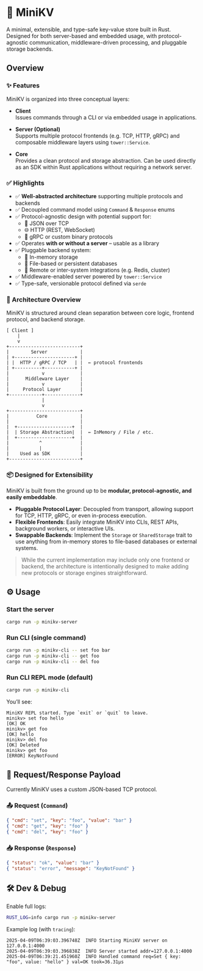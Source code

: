 # 🧠 MiniKV

A minimal, extensible, and type-safe key-value store built in Rust.  
Designed for both server-based and embedded usage, with protocol-agnostic communication, middleware-driven processing, and pluggable storage backends.

## Overview

### ✨ Features

MiniKV is organized into three conceptual layers:

- **Client**  
  Issues commands through a CLI or via embedded usage in applications.

- **Server (Optional)**  
  Supports multiple protocol frontends (e.g. TCP, HTTP, gRPC) and composable middleware layers using `tower::Service`.

- **Core**  
  Provides a clean protocol and storage abstraction. Can be used directly as an SDK within Rust applications without requiring a network server.

### ✅ Highlights

- ✅ **Well-abstracted architecture** supporting multiple protocols and backends
- ✅ Decoupled command model using `Command` & `Response` enums
- ✅ Protocol-agnostic design with potential support for:
  - 🧩 JSON over TCP
  - 🌐 HTTP (REST, WebSocket)
  - 🔗 gRPC or custom binary protocols
- ✅ Operates **with or without a server** – usable as a library
- ✅ Pluggable backend system:
  - 🧠 In-memory storage
  - 💾 File-based or persistent databases
  - 🌉 Remote or inter-system integrations (e.g. Redis, cluster)
- ✅ Middleware-enabled server powered by `tower::Service`
- ✅ Type-safe, versionable protocol defined via `serde`

### 🧩 Architecture Overview

MiniKV is structured around clean separation between core logic, frontend protocol, and backend storage.

```
[ Client ]
    |
    v
+--------------------------+
|        Server            |
| +----------------------+ |
| |  HTTP / gRPC / TCP   | |  ← protocol frontends
| +----------+-----------+ |
|            v             |
|      Middleware Layer    |
|            v             |
|     Protocol Layer       |
+------------+-------------+
             |
             v
+--------------------------+
|          Core            |
|                          |
|  +--------------------+  |
|  | Storage Abstraction|  |  ← InMemory / File / etc.
|  +--------------------+  |
|           ^              |
|           |              |
|    Used as SDK           |
+--------------------------+
```

### 📦 Designed for Extensibility

MiniKV is built from the ground up to be **modular, protocol-agnostic, and easily embeddable**.

- **Pluggable Protocol Layer**: Decoupled from transport, allowing support for TCP, HTTP, gRPC, or even in-process execution.
- **Flexible Frontends**: Easily integrate MiniKV into CLIs, REST APIs, background workers, or interactive UIs.
- **Swappable Backends**: Implement the `Storage` or `SharedStorage` trait to use anything from in-memory stores to file-based databases or external systems.

> While the current implementation may include only one frontend or backend, the architecture is intentionally designed to make adding new protocols or storage engines straightforward.

## ⚙️ Usage

### Start the server

```bash
cargo run -p minikv-server
```

### Run CLI (single command)

```bash
cargo run -p minikv-cli -- set foo bar
cargo run -p minikv-cli -- get foo
cargo run -p minikv-cli -- del foo
```

### Run CLI REPL mode (default)

```bash
cargo run -p minikv-cli
```

You’ll see:

```
MiniKV REPL started. Type `exit` or `quit` to leave.
minikv> set foo hello
[OK] OK
minikv> get foo
[OK] hello
minikv> del foo
[OK] Deleted
minikv> get foo
[ERROR] KeyNotFound
```


## 📡 Request/Response Payload

Currently MiniKV uses a custom JSON-based TCP protocol.

### 📤 Request (`Command`)

```json
{ "cmd": "set", "key": "foo", "value": "bar" }
{ "cmd": "get", "key": "foo" }
{ "cmd": "del", "key": "foo" }
```

### 📥 Response (`Response`)

```json
{ "status": "ok", "value": "bar" }
{ "status": "error", "message": "KeyNotFound" }
```


## 🛠️ Dev & Debug

Enable full logs:

```bash
RUST_LOG=info cargo run -p minikv-server
```

Example log (with `tracing`):

```
2025-04-09T06:39:03.396748Z  INFO Starting MiniKV server on 127.0.0.1:4000
2025-04-09T06:39:03.396838Z  INFO Server started addr=127.0.0.1:4000
2025-04-09T06:39:21.451960Z  INFO Handled command req=Set { key: "foo", value: "hello" } val=OK took=36.31µs
```
